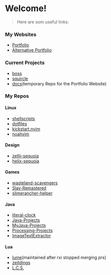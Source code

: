 # Welcome!

> Here are som useful links:

### My Websites
- [Portfolio](https://docs.stardive.dev)
- [Alternative Portfolio](https://noahbuergler.framer.website)

### Current Projects
- [boss]()
- [squircle]()
- [docs]()(temporary Repo for the Portfolio Website)

### My Repos

#### Linux
- [shellscripts]()
- [dotfiles]()
- [kickstart.nvim]()
- [noahvim]()

#### Design
- [zellij-sequoia]()
- [helix-sequoia]()

#### Games
- [wasteland-scavengers]()
- [Slay-Remastered]()
- [slimerancher-helper]()

#### Java
- [literal-clock]()
- [Java-Projects]()
- [MyJava-Projects]()
- [Processing-Projects]()
- [ImageTextExtractor]()

#### Lua
- [lume]()(maintained after rxi stopped merging prs)
- [zeitdings]()
- [L.C.S.](https://github.com/LogicCircuitSim/LCS/tree/menu-update)